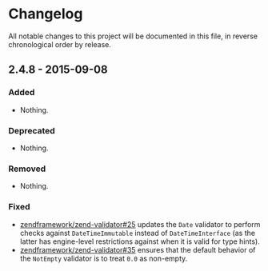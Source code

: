 # Changelog

All notable changes to this project will be documented in this file, in reverse chronological order by release.

## 2.4.8 - 2015-09-08

### Added

- Nothing.

### Deprecated

- Nothing.

### Removed

- Nothing.

### Fixed

- [zendframework/zend-validator#25](https://github.com/zendframework/zend-validator/pull/25) updates the
  `Date` validator to perform checks against `DateTimeImmutable` instead of
  `DateTimeInterface` (as the latter has engine-level restrictions against
  when it is valid for type hints).
- [zendframework/zend-validator#35](https://github.com/zendframework/zend-validator/pull/35) ensures that
  the default behavior of the `NotEmpty` validator is to treat `0.0` as
  non-empty.
